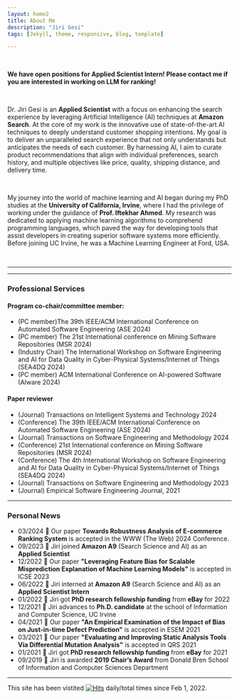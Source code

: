 ```yaml
---
layout: home2
title: About Me
description: "Jiri Gesi"
tags: [Jekyll, theme, responsive, blog, template]

---
```



<br />

**We have open positions for Applied Scientist Intern! Please contact me if you are interested in working on LLM for ranking!**

<br />

Dr. Jiri Gesi is an **Applied Scientist** with a focus on enhancing the search experience by leveraging Artificial Intelligence (AI) techniques at **Amazon Search**. At the core of my work is the innovative use of state-of-the-art AI techniques to deeply understand customer shopping intentions. My goal is to deliver an unparalleled search experience that not only understands but anticipates the needs of each customer. By harnessing AI, I aim to curate product recommendations that align with individual preferences, search history, and multiple objectives like price, quality, shipping distance, and delivery time. 

<br />

My journey into the world of machine learning and AI began during my PhD studies at the **University of California, Irvine**, where I had the privilege of working under the guidance of **Prof. Iftekhar Ahmed**. My research was dedicated to applying machine learning algorithms to comprehend programming languages, which paved the way for developing tools that assist developers in creating superior software systems more efficiently. Before joining UC Irvine, he was a Machine Learning Engineer at Ford, USA. 
 

<br />

---

---

### Professional Services

#### Program co-chair/committee member:
- (PC member)The 39th IEEE/ACM International Conference on Automated Software Engineering (ASE 2024)
- (PC member) The 21st International conference on Mining Software Repositories (MSR 2024)
- (Industry Chair) The International Workshop on Software Engineering and AI for Data Quality in Cyber-Physical Systems/Internet of Things (SEA4DQ 2024)
- (PC member) ACM International Conference on AI-powered Software (AIware 2024) 

#### Paper reviewer 

- (Journal) Transactions on Intelligent Systems and Technology 2024
- (Conference) The 39th IEEE/ACM International Conference on Automated Software Engineering (ASE 2024)
- (Journal) Transactions on Software Engineering and Methodology 2024
- (Conference) 21st International conference on Mining Software Repositories (MSR 2024)
- (Conference) The 4th International Workshop on Software Engineering and AI for Data Quality in Cyber-Physical Systems/Internet of Things (SEA4DQ 2024)
- (Journal) Transactions on Software Engineering and Methodology 2023
- (Journal) Empirical Software Engineering Journal, 2021

---

### Personal News
- 03/2024 📢 Our paper **Towards Robustness Analysis of E-commerce Ranking System** is accepted in the WWW (The Web) 2024 Conference.
- 09/2023 📢 Jiri joined **Amazon A9** (Search Science and AI) as an **Applied Scientist** 
- 12/2022 📢 Our paper **"Leveraging Feature Bias for Scalable Misprediction Explanation of Machine Learning Models"** is accepted in ICSE 2023
- 06/2022 📢 Jiri interned at **Amazon A9** (Search Science and AI) as an **Applied Scientist Intern**  
- 01/2022 📢 Jiri got **PhD research fellowship funding** from **eBay** for 2022
- 12/2021 📢 Jiri advances to **Ph.D. candidate** at the school of Information and Computer Science, UC Irvine
- 04/2021 📢 Our paper **"An Empirical Examination of the Impact of Bias on Just-in-time Defect Prediction"** is accepted in ESEM 2021
- 03/2021 📢 Our paper **"Evaluating and Improving Static Analysis Tools Via Differential Mutation Analysis"** is accepted in QRS 2021
- 01/2021 📢 Jiri got **PhD research fellowship funding** from **eBay** for 2021
- 09/2019 📢 Jiri is awarded **2019 Chair’s Award** from Donald Bren School of Information and Computer Sciences Department

---

This site has been vistited 
[![Hits](https://hits.seeyoufarm.com/api/count/incr/badge.svg?url=https%3A%2F%2Fjirigesi.github.io&count_bg=%2379C83D&title_bg=%23555555&icon=&icon_color=%23E7E7E7&title=&edge_flat=false)](https://hits.seeyoufarm.com)
daily/total times since Feb 1, 2022. 
